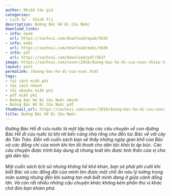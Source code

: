 ```yaml
---
author: Nhiều tác giả
categories:
- Lịch Sử - Chính Trị
description: Đường Bác Hồ Đi Cứu Nước
download_links:
- info: epub
  url: https://sachvui.com/download/epub/5635
- info: mobi
  url: https://sachvui.com/download/mobi/5636
- info: pdf
  url: https://sachvui.com/download/pdf/5637
image: https://sachvui.com/cover/2018/duong-bac-ho-di-cuu-nuoc-nhieu-tac-gia.jpg
layout: post
permalink: /duong-bac-ho-di-cuu-nuoc.html
tags:
- tải sách miễn phí
- tải sách nhanh
- tải ebooks miễn phí
- pdf miễn phí
- Đường Bác Hồ Đi Cứu Nước ebook
- Đường Bác Hồ Đi Cứu Nước pdf
thumbnail_url: https://sachvui.com/cover/2018/duong-bac-ho-di-cuu-nuoc-nhieu-tac-gia.jpg
title: Đường Bác Hồ Đi Cứu Nước
---
```


 <div class="item-desc text-justify"> <p><em>Đường Bác Hồ đi cứu nước là một tập hợp các câu chuyện về con đường Bác Hồ đi cứu nước từ khi rời bến cảng nhà rồng cho đến lúc Bác về với cây đa Tân Trào. Đến với cuốn sách bạn sẽ thấy những ngày gian khổ của Bác và các đồng chí của mình khi tìm lối thoát cho dân tộc khỏi bị áp bức. Các câu chuyện được trình bày dung dị nhưng toát lên được tinh thần của vị cha già dân tộc.</em><br><br><em>Một cuốn sách lịch sử nhưng không hề khô khan, bạn sẽ phải phì cười khi biết Bác và các đồng đội của mình tìm được một chỗ ẩn náu lý tưởng trong màn sương nhưng đến khi sương tan mới biết mình đang ở giữa cánh đồng lớn. Và còn rất nhiều những cậu chuyện khác không kém phần thú vị khác chờ đón bạn khám phá.</em></p> </div>